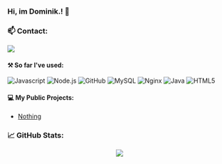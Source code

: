 ### Hi, im Dominik.! 🦇

### 📫 Contact:
[<img src="https://img.shields.io/badge/Dominik.%239901-%237289DA.svg?&logo=discord&logoColor=white" />](https://discord.com/)

#### ⚒ So far I've used:
![Javascript](https://img.shields.io/badge/-Javascript-black?style=flat&logo=javascript)
![Node.js](https://img.shields.io/badge/-Node.js-black?style=flat&logo=Node.js)
![GitHub](https://img.shields.io/badge/-GitHub-181717?style=flat&logo=github)
![MySQL](https://img.shields.io/badge/-MySQL-black?style=flat&logo=mysql)
![Nginx](https://img.shields.io/badge/-Nginx-009136?style=flat&logo=nginx&logoColor=white)
![Java](https://img.shields.io/badge/-Java-e6322d?style=flat&logo=java)
![HTML5](https://img.shields.io/badge/-HTML-black?style=flat&logo=HTML5) 


#### 💻 My Public Projects:
- [Nothing](https://github.com/domczak216/)

### 📈 GitHub Stats:
<div align="center">
  <img src="https://github-readme-stats.vercel.app/api?username=domczak216&show_icons=true&theme=tokyonight" />
</div>
